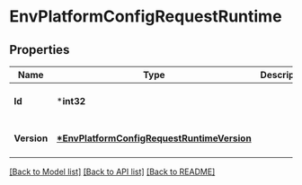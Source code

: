 # EnvPlatformConfigRequestRuntime

## Properties
Name | Type | Description | Notes
------------ | ------------- | ------------- | -------------
**Id** | ***int32** |  | [optional] [default to null]
**Version** | **[*EnvPlatformConfigRequestRuntimeVersion](EnvPlatformConfigRequestRuntimeVersion.md)** |  | [optional] [default to null]

[[Back to Model list]](../README.md#documentation-for-models) [[Back to API list]](../README.md#documentation-for-api-endpoints) [[Back to README]](../README.md)


